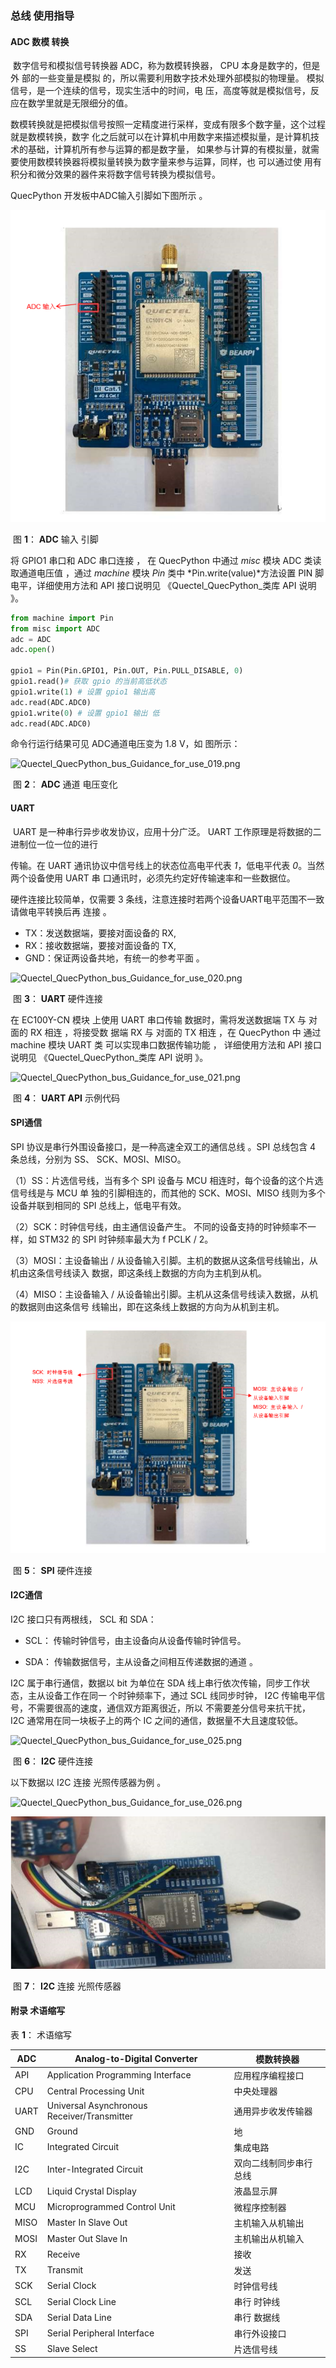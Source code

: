 ### 总线 使用指导

#### ADC 数模 转换 

​		数字信号和模拟信号转换器 ADC，称为数模转换器， CPU 本身是数字的，但是外 部的一些变量是模拟 的，所以需要利用数字技术处理外部模拟的物理量。 模拟信号，是一个连续的信号，现实生活中的时间，电 压，高度等就是模拟信号，反应在数学里就是无限细分的值。

​		数模转换就是把模拟信号按照一定精度进行采样，变成有限多个数字量，这个过程就是数模转换，数字 化之后就可以在计算机中用数字来描述模拟量，是计算机技术的基础，计算机所有参与运算的都是数字量， 如果参与计算的有模拟量，就需要使用数模转换器将模拟量转换为数字量来参与运算，同样，也 可以通过使 用有积分和微分效果的器件来将数字信号转换为模拟信号。

QuecPython 开发板中ADC输入引脚如下图所示 。 

![Quectel_QuecPython_bus_Guidance_for_use_015.png](media/Quectel_QuecPython_bus_Guidance_for_use_015.png)

​																		图 **1**： **ADC** 输入 引脚

将 GPIO1 串口和 ADC 串口连接 ， 在 QuecPython 中通过 *misc* 模块 ADC 类读取通道电压值 ，通过 *machine* 模块 *Pin* 类中 *Pin.write(value)*方法设置 PIN 脚电平，详细使用方法和 API 接口说明见 《Quectel_QuecPython_类库 API 说明 》。 

```python
from machine import Pin 
from misc import ADC 
adc = ADC 
adc.open() 

gpio1 = Pin(Pin.GPIO1, Pin.OUT, Pin.PULL_DISABLE, 0) 
gpio1.read()# 获取 gpio 的当前高低状态
gpio1.write(1) # 设置 gpio1 输出高 
adc.read(ADC.ADC0) 
gpio1.write(0) # 设置 gpio1 输出 低 
adc.read(ADC.ADC0) 
```

命令行运行结果可见 ADC通道电压变为 1.8 V，如 图所示： 

![Quectel_QuecPython_bus_Guidance_for_use_019.png](media/Quectel_QuecPython_bus_Guidance_for_use_019.png)

​																图 **2**： **ADC** 通道 电压变化 

#### UART

​		UART 是一种串行异步收发协议，应用十分广泛。 UART 工作原理是将数据的二进制位一位一位的进行

传输。在 UART 通讯协议中信号线上的状态位高电平代表 *1*，低电平代表 *0*。当然两个设备使用 UART 串 口通讯时，必须先约定好传输速率和一些数据位。

硬件连接比较简单，仅需要 3 条线，注意连接时若两个设备UART电平范围不一致请做电平转换后再 连接 。 

- TX：发送数据端，要接对面设备的 RX, 
- RX：接收数据端，要接对面设备的 TX,
- GND：保证两设备共地，有统一的参考平面 。 

![Quectel_QuecPython_bus_Guidance_for_use_020.png](media/Quectel_QuecPython_bus_Guidance_for_use_020.png)

​																	图 **3**： **UART** 硬件连接 

在 EC100Y-CN 模块 上使用 UART 串口传输 数据时，需将发送数据端 TX 与 对面的 RX 相连 ，将接受数 据端 RX 与 对面的 TX 相连 ，在 QuecPython 中 通过 machine 模块 UART 类 可以实现串口数据传输功能 ， 详细使用方法和 API 接口说明见 《Quectel_QuecPython_类库 API 说明 》。 

![Quectel_QuecPython_bus_Guidance_for_use_021.png](media/Quectel_QuecPython_bus_Guidance_for_use_021.png)

​																	图 **4**： **UART API** 示例代码 

#### SPI通信 

SPI 协议是串行外围设备接口，是一种高速全双工的通信总线 。SPI 总线包含 4 条总线，分别为 SS、 SCK、MOSI、MISO。

（1）SS：片选信号线，当有多个 SPI 设备与 MCU 相连时，每个设备的这个片选信号线是与 MCU 单 独的引脚相连的，而其他的 SCK、MOSI、MISO 线则为多个设备并联到相同的 SPI 总线上，低电平有效。

（2）SCK：时钟信号线，由主通信设备产生。 不同的设备支持的时钟频率不一样，如 STM32 的 SPI 时钟频率最大为 f PCLK / 2。 

（3）MOSI：主设备输出 /  从设备输入引脚。主机的数据从这条信号线输出，从机由这条信号线读入 数据，即这条线上数据的方向为主机到从机。

（4）MISO：主设备输入 /  从设备输出引脚。主机从这条信号线读入数据，从机的数据则由这条信号 线输出，即在这条线上数据的方向为从机到主机。

![Quectel_QuecPython_bus_Guidance_for_use_022.png](media/Quectel_QuecPython_bus_Guidance_for_use_022.png)



​																图 **5**： **SPI** 硬件连接

#### I2C通信 

I2C 接口只有两根线， SCL 和 SDA： 

- SCL： 传输时钟信号，由主设备向从设备传输时钟信号。

- SDA： 传输数据信号，主从设备之间相互传递数据的通道 。 

I2C 属于串行通信，数据以 bit 为单位在 SDA 线上串行依次传输，同步工作状态，主从设备工作在同一 个时钟频率下，通过 SCL 线同步时钟， I2C 传输电平信号，不需要很高的速度，通信双方距离很近，所以 不需要差分信号来抗干扰， I2C 通常用在同一块板子上的两个 IC 之间的通信，数据量不大且速度较低。

![Quectel_QuecPython_bus_Guidance_for_use_025.png](media/Quectel_QuecPython_bus_Guidance_for_use_025.png)

​																		图 **6**： **I2C** 硬件连接

以下数据以 I2C 连接 光照传感器为例 。 

![Quectel_QuecPython_bus_Guidance_for_use_026.png](media/Quectel_QuecPython_bus_Guidance_for_use_026.png)

![Quectel_QuecPython_bus_Guidance_for_use_027.png](media/Quectel_QuecPython_bus_Guidance_for_use_027.png)

​																图 **7**： **I2C** 连接 光照传感器

#### 附录 术语缩写 

表 **1**： 术语缩写 

| ADC  | Analog-to-Digital Converter                 | 模数转换器             |
| ---- | ------------------------------------------- | ---------------------- |
| API  | Application Programming Interface           | 应用程序编程接口       |
| CPU  | Central Processing Unit                     | 中央处理器             |
| UART | Universal Asynchronous Receiver/Transmitter | 通用异步收发传输器     |
| GND  | Ground                                      | 地                     |
| IC   | Integrated Circuit                          | 集成电路               |
| I2C  | Inter-Integrated Circuit                    | 双向二线制同步串行总线 |
| LCD  | Liquid Crystal Display                      | 液晶显示屏             |
| MCU  | Microprogrammed Control Unit                | 微程序控制器           |
| MISO | Master In Slave Out                         | 主机输入从机输出       |
| MOSI | Master Out Slave In                         | 主机输出从机输入       |
| RX   | Receive                                     | 接收                   |
| TX   | Transmit                                    | 发送                   |
| SCK  | Serial Clock                                | 时钟信号线             |
| SCL  | Serial Clock Line                           | 串行 时钟线            |
| SDA  | Serial Data Line                            | 串行 数据线            |
| SPI  | Serial Peripheral Interface                 | 串行外设接口           |
| SS   | Slave Select                                | 片选信号线             |